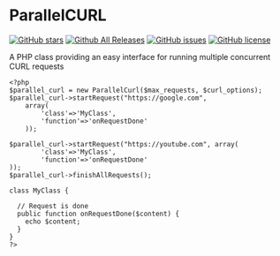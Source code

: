 # ParallelCURL

[![GitHub stars](https://img.shields.io/github/stars/selfworks/ParallelCURL.svg)](https://github.com/selfworks/ParallelCURL/stargazers)
[![Github All Releases](https://img.shields.io/github/downloads/selfworks/ParallelCURL/total.svg)](https://github.com/selfworks/ParallelCURL)
[![GitHub issues](https://img.shields.io/github/issues/selfworks/ParallelCURL.svg)](https://github.com/selfworks/ParallelCURL/issues)
[![GitHub license](https://img.shields.io/github/license/selfworks/ParallelCURL.svg)](https://github.com/selfworks/ParallelCURL/blob/master/LICENSE)

A PHP class providing an easy interface for running multiple concurrent CURL requests

```
<?php
$parallel_curl = new ParallelCurl($max_requests, $curl_options);
$parallel_curl->startRequest("https://google.com", 
    array(
        'class'=>'MyClass',
        'function'=>'onRequestDone'
    ));

$parallel_curl->startRequest("https://youtube.com", array(
        'class'=>'MyClass',
        'function'=>'onRequestDone'
));
$parallel_curl->finishAllRequests();

class MyClass {

  // Request is done
  public function onRequestDone($content) {
    echo $content;
  }
}
?>
```
